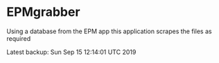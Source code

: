 # EPMgrabber
Using a database from the EPM app this application scrapes the files as required


Latest backup: Sun Sep 15 12:14:01 UTC 2019
